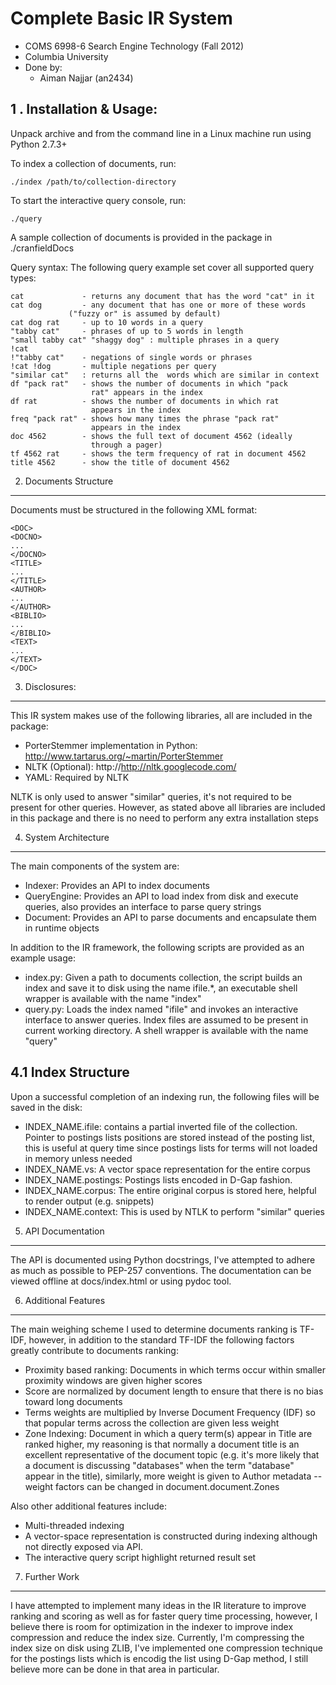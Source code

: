 # Complete Basic IR System
* COMS 6998-6 Search Engine Technology (Fall 2012)
* Columbia University
* Done by:
  * Aiman Najjar (an2434)


1 . Installation & Usage:
--------------------------
Unpack archive and from the command line in a Linux machine run using Python 2.7.3+

To index a collection of documents, run:

    ./index /path/to/collection-directory


To start the interactive query console, run:

    ./query

A sample collection of documents is provided in the package in ./cranfieldDocs

Query syntax: The following query example set cover all supported query types:


    cat             - returns any document that has the word "cat" in it
    cat dog         - any document that has one or more of these words
                 ("fuzzy or" is assumed by default)
    cat dog rat     - up to 10 words in a query
    "tabby cat"     - phrases of up to 5 words in length
    "small tabby cat" "shaggy dog" : multiple phrases in a query
    !cat
    !"tabby cat"    - negations of single words or phrases
    !cat !dog       - multiple negations per query
    "similar cat"	: returns all the  words which are similar in context
    df "pack rat"   - shows the number of documents in which "pack
                      rat" appears in the index
    df rat          - shows the number of documents in which rat
                      appears in the index
    freq "pack rat" - shows how many times the phrase "pack rat"
                      appears in the index
    doc 4562        - shows the full text of document 4562 (ideally
                      through a pager)
    tf 4562 rat     - shows the term frequency of rat in document 4562
    title 4562      - show the title of document 4562


2. Documents Structure
--------------------------
Documents must be structured in the following XML format:


    <DOC>
    <DOCNO>
    ...
    </DOCNO>
    <TITLE>
    ...
    </TITLE>
    <AUTHOR>
    ...
    </AUTHOR>
    <BIBLIO>
    ...
    </BIBLIO>
    <TEXT>
    ...
    </TEXT>
    </DOC>


3. Disclosures:
--------------------------
This IR system makes use of the following libraries, all are included in the package:
* PorterStemmer implementation in Python: http://www.tartarus.org/~martin/PorterStemmer
* NLTK (Optional): http://http://nltk.googlecode.com/
* YAML: Required by NLTK

NLTK is only used to answer "similar" queries, it's not required to be present for other queries. However, as stated above all libraries are included in this package and there is no need to perform any extra installation steps


4. System Architecture
---------------------------------------
The main components of the system are:
* Indexer: Provides an API to index documents
* QueryEngine: Provides an API to load index from disk and execute queries, also provides an interface to parse query strings
* Document: Provides an API to parse documents and encapsulate them in runtime objects

In addition to the IR framework, the following scripts are provided as an example usage:
* index.py: Given a path to documents collection, the script builds an index and save it to disk using the name ifile.*, an executable shell wrapper is available with the name "index"
* query.py: Loads the index named "ifile" and invokes an interactive interface to answer queries. Index files are assumed to be present in current working directory. A shell wrapper is available with the name "query"

4.1 Index Structure
---------------------------------------

Upon a successful completion of an indexing run, the following files will be saved in the disk:
* INDEX_NAME.ifile: contains a partial inverted file of the collection. Pointer to postings lists positions are stored instead of the posting list, this is useful at query time since postings lists for terms will not loaded in memory unless needed
* INDEX_NAME.vs: A vector space representation for the entire corpus
* INDEX_NAME.postings: Postings lists encoded in D-Gap fashion.
* INDEX_NAME.corpus: The entire original corpus is stored here, helpful to render output (e.g. snippets) 
* INDEX_NAME.context: This is used by NTLK to perform "similar" queries


5. API Documentation
---------------------------------------
The API is documented using Python docstrings, I've attempted to adhere as much as possible to PEP-257 conventions. The documentation can be viewed offline at docs/index.html or using pydoc tool.


6. Additional Features
---------------------------------------
The main weighing scheme I used to determine documents ranking is TF-IDF, however, in addition to the standard TF-IDF the following factors greatly contribute to documents ranking:
* Proximity based ranking: Documents in which terms occur within smaller proximity windows are given higher scores
* Score are normalized by document length to ensure that there is no bias toward long documents
* Terms weights are multiplied by Inverse Document Frequency (IDF) so that popular terms across the collection are given less weight
* Zone Indexing: Document in which a query term(s) appear in Title are ranked higher, my reasoning is that normally a document title is an excellent representative of the document topic (e.g. it's more likely that a document is discussing "databases" when the term "database" appear in the title), similarly, more weight is given to Author metadata -- weight factors can be changed in document.document.Zones 

Also other additional features include: 
* Multi-threaded indexing
* A vector-space representation is constructed during indexing although not directly exposed via API.
* The interactive query script highlight returned result set

7. Further Work
---------------------------------------
I have attempted to implement many ideas in the IR literature to improve ranking and scoring as well as for faster query time processing, however, I believe there is room for optimization in the indexer to improve index compression and reduce the index size. Currently, I'm compressing the index size on disk using ZLIB, I've implemented one compression technique for the postings lists which is encodig the list using D-Gap method, I still believe more can be done in that area in particular. 



